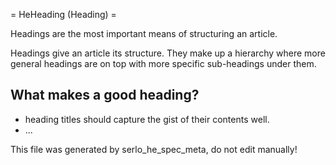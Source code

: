 = HeHeading (Heading) =

Headings are the most important means of structuring an article.

Headings give an article its structure. They make up a hierarchy where
more general headings are on top with more specific sub-headings under them.

## What makes a good heading?

- heading titles should capture the gist of their contents well.
- ...

This file was generated by serlo_he_spec_meta, do not edit manually!
